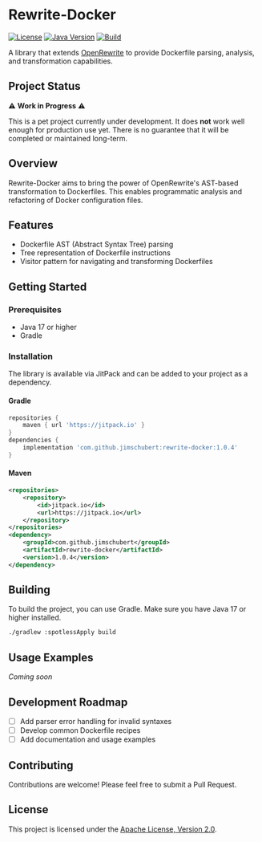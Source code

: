 # Rewrite-Docker

[![License](https://img.shields.io/badge/License-Apache%202.0-blue.svg)](https://opensource.org/licenses/Apache-2.0)
[![Java Version](https://img.shields.io/badge/Java-17-blue.svg)](https://docs.aws.amazon.com/corretto/latest/corretto-17-ug/downloads-list.html)
[![Build](https://github.com/jimschubert/rewrite-docker/actions/workflows/build.yml/badge.svg)](https://github.com/jimschubert/rewrite-docker/actions/workflows/build.yml)

A library that extends [OpenRewrite](https://github.com/openrewrite/rewrite) to provide Dockerfile parsing, analysis, and transformation capabilities.

## Project Status

⚠️ **Work in Progress** ⚠️

This is a pet project currently under development. It does **not** work well enough for production use yet. There is no guarantee that it will be completed or maintained long-term.

## Overview

Rewrite-Docker aims to bring the power of OpenRewrite's AST-based transformation to Dockerfiles. This enables programmatic analysis and refactoring of Docker configuration files.

## Features

* Dockerfile AST (Abstract Syntax Tree) parsing
* Tree representation of Dockerfile instructions
* Visitor pattern for navigating and transforming Dockerfiles

## Getting Started

### Prerequisites

* Java 17 or higher
* Gradle

### Installation

The library is available via JitPack and can be added to your project as a dependency.

#### Gradle

```groovy
repositories {
    maven { url 'https://jitpack.io' }
}
dependencies {
    implementation 'com.github.jimschubert:rewrite-docker:1.0.4'
}
```

#### Maven

```xml
<repositories>
    <repository>
        <id>jitpack.io</id>
        <url>https://jitpack.io</url>
    </repository>
</repositories>
<dependency>
    <groupId>com.github.jimschubert</groupId>
    <artifactId>rewrite-docker</artifactId>
    <version>1.0.4</version>
</dependency>
```

## Building

To build the project, you can use Gradle. Make sure you have Java 17 or higher installed.

```bash
./gradlew :spotlessApply build
```

## Usage Examples
_Coming soon_

## Development Roadmap
- [ ] Add parser error handling for invalid syntaxes
- [ ] Develop common Dockerfile recipes
- [ ] Add documentation and usage examples

## Contributing
Contributions are welcome! Please feel free to submit a Pull Request.

## License

This project is licensed under the [Apache License, Version 2.0](LICENSE).
